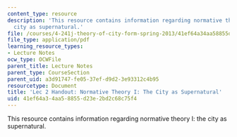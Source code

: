 ```yaml
---
content_type: resource
description: 'This resource contains information regarding normative theory I: the
  city as supernatural.'
file: /courses/4-241j-theory-of-city-form-spring-2013/41ef64a34aa58855d23e2bd2c68c75f4_MIT4_241JS13_handout2.pdf
file_type: application/pdf
learning_resource_types:
- Lecture Notes
ocw_type: OCWFile
parent_title: Lecture Notes
parent_type: CourseSection
parent_uid: a3d91747-fe05-37ef-d9d2-3e93312c4b95
resourcetype: Document
title: 'Lec 2 Handout: Normative Theory I: The City as Supernatural'
uid: 41ef64a3-4aa5-8855-d23e-2bd2c68c75f4
---
```

This resource contains information regarding normative theory I: the city as supernatural.

